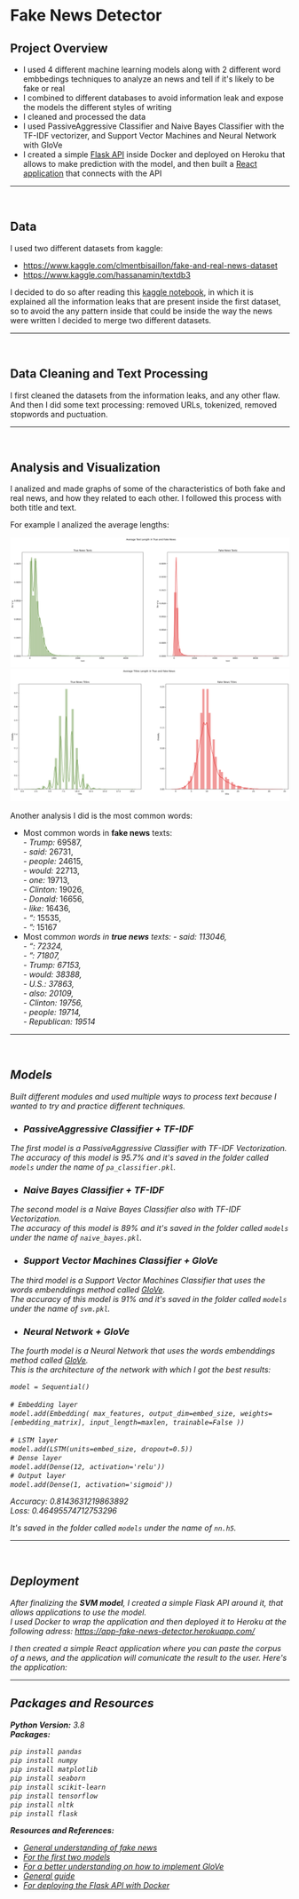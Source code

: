 # Fake News Detector

## Project Overview

* I used 4 different machine learning models along with 2 different word embbedings techniques to analyze an news and tell if it's likely to be fake or real
* I combined to different databases to avoid information leak and expose the models the different styles of writing 
* I cleaned and processed the data
* I used PassiveAggressive Classifier and Naive Bayes Classifier with the TF-IDF vectorizer, and Support Vector Machines and Neural Network with GloVe
* I created a simple [Flask API](https://app-fake-news-detector.herokuapp.com/) inside Docker and deployed on Heroku that allows to make prediction with the model, and then built a [React application]() that connects with the API

---
<br>

## Data

I used two different datasets from kaggle:
* https://www.kaggle.com/clmentbisaillon/fake-and-real-news-dataset
* https://www.kaggle.com/hassanamin/textdb3

I decided to do so after reading this [kaggle notebook](https://www.kaggle.com/mosewintner/5-information-leaks-100-accuracy), in which it is explained all the information leaks that are present inside the first dataset, so to avoid the any pattern inside that could be inside the way the news were written I decided to merge two different datasets.

---
<br>

## Data Cleaning and Text Processing

I first cleaned the datasets from the information leaks, and any other flaw.
And then I did some text processing: removed URLs, tokenized, removed stopwords and puctuation.

---
<br>

## Analysis and Visualization

I analized and made graphs of some of the characteristics of both fake and real news, and how they related to each other.
I followed this process with both title and text.

For example I analized the average lengths:
<br>

![titles length](./graphs/average_texts_length.png)
![titles length](./graphs/average_titles_length.png)

Another analysis I did is the most common words:
- Most common words in **fake news** texts:    
        - <em>Trump:</em> 69587,   
        - <em>said:</em> 26731,  
        - <em>people:</em> 24615,  
        - <em>would:</em> 22713,  
        - <em>one:</em> 19713,  
        - <em>Clinton:</em> 19026,  
        - <em>Donald:</em> 16656,  
        - <em>like:</em> 16436,  
        - <em>“:</em> 15535,  
        - <em>”:</em> 15167  
- Most com<em>mon words in **true news** texts:
        - <em>said:</em> 113046,    
        - <em>“:</em> 72324,    
        - <em>”:</em> 71807,    
        - <em>Trump:</em> 67153,    
        - <em>would:</em> 38388,    
        - <em>U.S.:</em> 37863,    
        - <em>also:</em> 20109,    
        - <em>Clinton:</em> 19756,    
        - <em>people:</em> 19714,    
        - <em>Republican:</em> 19514  

---
<br>

## Models

Built different modules and used multiple ways to process text because I wanted to try and practice different techniques.

* ### PassiveAggressive Classifier + TF-IDF
The first model is a PassiveAggressive Classifier with TF-IDF Vectorization.  
The accuracy of this model is  95.7% and it's saved in the folder called ```models``` under the name of ```pa_classifier.pkl```.

* ### Naive Bayes Classifier + TF-IDF
The second model is a Naive Bayes Classifier also with TF-IDF Vectorization.  
The accuracy of this model is  89% and it's saved in the folder called ```models``` under the name of ```naive_bayes.pkl```.

* ### Support Vector Machines Classifier + GloVe
The third model is a Support Vector Machines Classifier that uses the words embenddings method called [GloVe](https://github.com/stanfordnlp/GloVe).   
The accuracy of this model is  91% and it's saved in the folder called ```models``` under the name of ```svm.pkl```.

* ### Neural Network + GloVe
The fourth model is a Neural Network that uses the words embenddings method called [GloVe](https://github.com/stanfordnlp/GloVe).     
This is the architecture of the network with which I got the best results:

```
model = Sequential()

# Embedding layer
model.add(Embedding( max_features, output_dim=embed_size, weights=[embedding_matrix], input_length=maxlen, trainable=False ))

# LSTM layer
model.add(LSTM(units=embed_size, dropout=0.5))
# Dense layer
model.add(Dense(12, activation='relu'))
# Output layer
model.add(Dense(1, activation='sigmoid'))
```

Accuracy: 0.8143631219863892    
Loss: 0.46495574712753296

It's saved in the folder called ```models``` under the name of ```nn.h5```.

---
<br>

## Deployment

After finalizing the **SVM model**, I created a simple Flask API around it, that allows applications to use the model.   
I used Docker to wrap the application and then deployed it to Heroku at the following adress: https://app-fake-news-detector.herokuapp.com/

I then created a simple React application where you can paste the corpus of a news, and the application will comunicate the result to the user. Here's the application: 

---

## Packages and Resources
**Python Version:** 3.8     
**Packages:** 
```
pip install pandas
pip install numpy  
pip install matplotlib
pip install seaborn
pip install scikit-learn
pip install tensorflow 
pip install nltk 
pip install flask
```
**Resources and References:**   
* [General understanding of fake news](https://miguelmalvarez.com/2017/03/23/how-can-machine-learning-and-ai-help-solving-the-fake-news-problem/)
* [For the first two models](https://medium.com/swlh/detecting-fake-news-with-python-and-machine-learning-f78421d29a06)
* [For a better understanding on how to implement GloVe](https://www.kaggle.com/eswarbabu88/toxic-comment-glove-logistic-regression)
* [General guide](https://www.kaggle.com/madz2000/nlp-using-glove-embeddings-99-87-accuracy)
* [For deploying the Flask API with Docker](https://towardsdatascience.com/simple-way-to-deploy-machine-learning-models-to-cloud-fd58b771fdcf)


